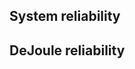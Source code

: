 
System reliability 
- 
DeJoule reliability 
-	
<!--stackedit_data:
eyJoaXN0b3J5IjpbNzE4OTkwMDk5LDQ5NzgxODgxMF19
-->